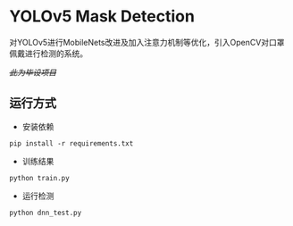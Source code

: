 # YOLOv5 Mask Detection

对YOLOv5进行MobileNets改进及加入注意力机制等优化，引入OpenCV对口罩佩戴进行检测的系统。

~~*此为毕设项目*~~

## 运行方式

- 安装依赖

`pip install -r requirements.txt`

- 训练结果

`python train.py`

- 运行检测

`python dnn_test.py`